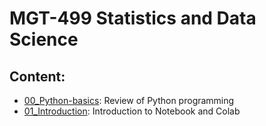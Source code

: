 # MGT-499 Statistics and Data Science

## Content:
- [00_Python-basics](https://github.com/edoardochiarotti/class_datascience/tree/main/2024/00_Python-Basics): Review of Python programming
- [01_Introduction](https://github.com/edoardochiarotti/class_datascience/tree/main/2024/01_Introduction): Introduction to Notebook and Colab
